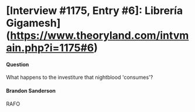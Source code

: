 # [Interview #1175, Entry #6]: Librería Gigamesh](https://www.theoryland.com/intvmain.php?i=1175#6)

#### Question

What happens to the investiture that nightblood 'consumes'?

#### Brandon Sanderson

RAFO

